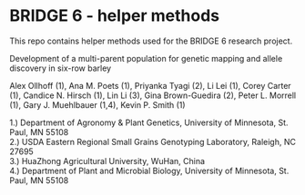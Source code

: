 # BRIDGE 6 - helper methods

This repo contains helper methods used for the BRIDGE 6 research project.

Development of a multi-parent population for genetic mapping and allele discovery in six-row barley

Alex Ollhoff (1), Ana M. Poets (1), Priyanka Tyagi (2), Li Lei (1), Corey Carter (1), Candice N. Hirsch (1), Lin Li (3), Gina Brown-Guedira (2), Peter L. Morrell (1), Gary J. Muehlbauer (1,4), Kevin P. Smith (1)

1.) Department of Agronomy & Plant Genetics, University of Minnesota, St. Paul, MN 55108<br />
2.) USDA Eastern Regional Small Grains Genotyping Laboratory, Raleigh, NC 27695<br />
3.) HuaZhong Agricultural University, WuHan, China<br />
4.) Department of Plant and Microbial Biology, University of Minnesota, St. Paul, MN 55108<br />
